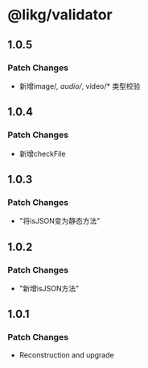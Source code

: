 # @likg/validator

## 1.0.5

### Patch Changes

- 新增image/_, audio/_, video/\* 类型校验

## 1.0.4

### Patch Changes

- 新增checkFile

## 1.0.3

### Patch Changes

- "将isJSON变为静态方法"

## 1.0.2

### Patch Changes

- "新增isJSON方法"

## 1.0.1

### Patch Changes

- Reconstruction and upgrade
